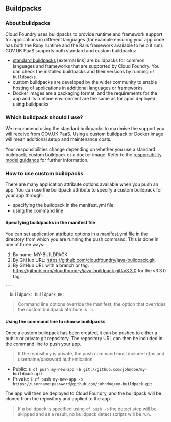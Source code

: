 ## Buildpacks

### About buildpacks

Cloud Foundry uses buildpacks to provide runtime and framework support for applications in different languages (for example ensuring your app code has both the Ruby runtime and the  Rails framework available to help it run). GOV.UK PaaS supports both standard and custom buildpacks:

- [standard buildpacks](https://docs.cloudfoundry.org/buildpacks/#system-buildpacks) [external link] are buildpacks for common languages and frameworks that are supported by Cloud Foundry. You can check the installed buildpacks and their versions by running `cf buildpacks`.
- custom buildpacks are developed by the wider community to enable hosting of applications in additional languages or frameworks
- Docker images are a packaging format, and the requirements for the app and its runtime environment are the same as for apps deployed using buildpacks

### Which buildpack should I use?

We recommend using the standard buildpacks to maximise the support you will receive from GOV.UK PaaS. Using a custom buildpack or Docker image will mean additional setup and maintenance costs.

Your responsibilities change depending on whether you use a standard buildpack, custom buildpack or a docker image. Refer to the [responsibility model guidance](/#responsibility-model) for further information.

### How to use custom buildpacks

There are many application attribute options available when you push an app. You can use the buildpack attribute to specify a custom buildpack for your app through:

- specifying the buildpack in the manifest.yml file
- using the command line

#### Specifying buildpacks in the manifest file

You can set application attribute options in a manifest.yml file in the directory from which you are running the push command. This is done in one of three ways:

1. By name: MY-BUILDPACK.
2. By GitHub URL: https://github.com/cloudfoundry/java-buildpack.git.
3. By GitHub URL with a branch or tag: https://github.com/cloudfoundry/java-buildpack.git#v3.3.0 for the v3.3.0 tag.

```
---
  ...
  buildpack: buildpack_URL
```

>Command line options override the manifest; the option that overrides the custom buildpack attribute is `-b`.

#### Using the command line to choose buildpacks

Once a custom buildpack has been created, it can be pushed to either a public or private git repository. The repository URL can then be included in the command line to push your app.

>If the repository is private, the push command must include https and username/password authentication

- Public: `$ cf push my-new-app -b git://github.com/johndoe/my-buildpack.git`
- Private: `$ cf push my-new-app -b https://username:password@github.com/johndoe/my-buildpack.git`

The app will then be deployed to Cloud Foundry, and the buildpack will be cloned from the repository and applied to the app.

>If a buildpack is specified using `cf push -b` the detect step will be skipped and as a result, no buildpack detect scripts will be run.
